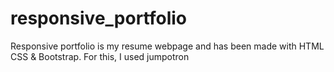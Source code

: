 # responsive_portfolio
Responsive portfolio is my resume webpage and has been made with HTML CSS & Bootstrap.
For this, I used jumpotron 